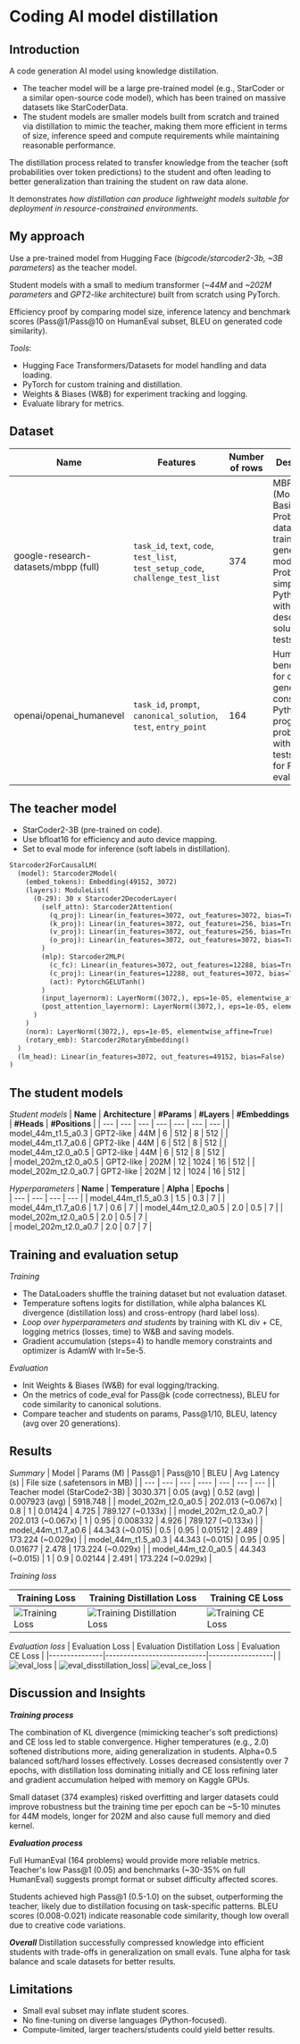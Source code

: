 # Coding AI model distillation

## Introduction
A code generation AI model using knowledge distillation. 
- The teacher model will be a large pre-trained model (e.g., StarCoder or a similar open-source code model), which has been trained on massive datasets like StarCoderData.
- The student models are smaller models built from scratch and trained via distillation to mimic the teacher, making them more efficient in terms of size, inference speed and compute requirements while maintaining reasonable performance.

The distillation process related to transfer knowledge from the teacher (soft probabilities over token predictions) to the student and often leading to better generalization than training the student on raw data alone. 

It demonstrates *how distillation can produce lightweight models suitable for deployment in resource-constrained environments*.

## My approach
Use a pre-trained model from Hugging Face (*bigcode/starcoder2-3b, ~3B parameters*) as the teacher model.

Student models with a small to medium transformer (*~44M* and *~202M parameters* and *GPT2-like* architecture) built from scratch using PyTorch.

Efficiency proof by comparing model size, inference latency and benchmark scores (Pass@1/Pass@10 on HumanEval subset, BLEU on generated code similarity).

*Tools*:
  - Hugging Face Transformers/Datasets for model handling and data loading.
  - PyTorch for custom training and distillation.
  - Weights & Biases (W&B) for experiment tracking and logging.
  - Evaluate library for metrics.
 
## Dataset

| **Name** | **Features** | **Number of rows** | **Description** | **Purpose** |
| --- | --- | --- | --- | --- | 
| google-research-datasets/mbpp (full) | `task_id`, `text`, `code`, `test_list`, `test_setup_code`, `challenge_test_list` | 374 | MBPP (Mostly Basic Python Problems) dataset for training code generation models. Problems are simple Python tasks with descriptions, solutions and tests | Training | 
| openai/openai_humanevel | `task_id`, `prompt`, `canonical_solution`, `test`, `entry_point`| 164 | HumanEval benchmark for code generation, consisting of Python programming problems with unit tests. Used for Pass@k evaluation | Evaluation |

## The teacher model
- StarCoder2-3B (pre-trained on code).
- Use bfloat16 for efficiency and auto device mapping.
- Set to eval mode for inference (soft labels in distillation).
```markdown
Starcoder2ForCausalLM(
  (model): Starcoder2Model(
    (embed_tokens): Embedding(49152, 3072)
    (layers): ModuleList(
      (0-29): 30 x Starcoder2DecoderLayer(
        (self_attn): Starcoder2Attention(
          (q_proj): Linear(in_features=3072, out_features=3072, bias=True)
          (k_proj): Linear(in_features=3072, out_features=256, bias=True)
          (v_proj): Linear(in_features=3072, out_features=256, bias=True)
          (o_proj): Linear(in_features=3072, out_features=3072, bias=True)
        )
        (mlp): Starcoder2MLP(
          (c_fc): Linear(in_features=3072, out_features=12288, bias=True)
          (c_proj): Linear(in_features=12288, out_features=3072, bias=True)
          (act): PytorchGELUTanh()
        )
        (input_layernorm): LayerNorm((3072,), eps=1e-05, elementwise_affine=True)
        (post_attention_layernorm): LayerNorm((3072,), eps=1e-05, elementwise_affine=True)
      )
    )
    (norm): LayerNorm((3072,), eps=1e-05, elementwise_affine=True)
    (rotary_emb): Starcoder2RotaryEmbedding()
  )
  (lm_head): Linear(in_features=3072, out_features=49152, bias=False)
)
```

## The student models

*Student models*
| **Name** | **Architecture** | **#Params** | **#Layers** | **#Embeddings** | **#Heads** | **#Positions** | 
| --- | --- | --- | --- | --- | --- | --- |
| model_44m_t1.5_a0.3 | GPT2-like | 44M |  6 | 512 | 8 | 512 | 
| model_44m_t1.7_a0.6 | GPT2-like | 44M | 6 | 512 | 8 | 512 | 
| model_44m_t2.0_a0.5 | GPT2-like | 44M | 6 | 512 | 8 | 512 |    
| model_202m_t2.0_a0.5 | GPT2-like | 202M | 12 | 1024 | 16 | 512 |
| model_202m_t2.0_a0.7 | GPT2-like | 202M | 12 | 1024 | 16 | 512 | 

*Hyperparameters*
| **Name** | **Temperature** | **Alpha** | **Epochs** |  
| --- | --- | --- | --- |
| model_44m_t1.5_a0.3 | 1.5 | 0.3 | 7 | 
| model_44m_t1.7_a0.6 | 1.7 | 0.6 | 7 | 
| model_44m_t2.0_a0.5 | 2.0 | 0.5 | 7 |
| model_202m_t2.0_a0.5 | 2.0 | 0.5 | 7 |  
| model_202m_t2.0_a0.7 | 2.0 | 0.7 | 7 |

## Training and evaluation setup
*Training*
- The DataLoaders shuffle the training dataset but not evaluation dataset.
- Temperature softens logits for distillation, while alpha balances KL divergence (distillation loss) and cross-entropy (hard label loss).
- *Loop over hyperparameters and students* by training with KL div + CE, logging metrics (losses, time) to W&B and saving models.
- Gradient accumulation (steps=4) to handle memory constraints and optimizer is AdamW with lr=5e-5.

*Evaluation*
- Init Weights & Biases (W&B) for eval logging/tracking.
- On the metrics of code_eval for Pass@k (code correctness), BLEU for code similarity to canonical solutions.
- Compare teacher and students on params, Pass@1/10, BLEU, latency (avg over 20 generations).

## Results
*Summary*
| Model | Params (M) | Pass@1 | Pass@10 | BLEU | Avg Latency (s) | File size (.safetensors in MB) |
| --- | --- | --- | ---- | --- | --- | --- | 
| Teacher model (StarCode2-3B) | 3030.371 | 0.05 (avg) | 0.52 (avg) | 0.007923 (avg) | 5918.748 |
| model_202m_t2.0_a0.5 | 202.013 (~0.067x) | 0.8  | 1 | 0.01424 | 4.725 | 789.127 (~0.133x) | 
| model_202m_t2.0_a0.7 | 202.013 (~0.067x) | 1 | 0.95 | 0.008332 | 4.926 | 789.127 (~0.133x) |
| model_44m_t1.7_a0.6 | 44.343 (~0.015) | 0.5 | 0.95 | 0.01512 | 2.489 | 173.224 (~0.029x) |
| model_44m_t1.5_a0.3 | 44.343 (~0.015) | 0.95 | 0.95 | 0.01677 | 2.478 | 173.224 (~0.029x) |
| model_44m_t2.0_a0.5 | 44.343 (~0.015) | 1 | 0.9 | 0.02144 | 2.491 | 173.224 (~0.029x) |

*Training loss*

| Training Loss | Training Distillation Loss | Training CE Loss |
|---------------|----------------------------|------------------|
| ![Training Loss](train_eval_result/train_loss.png) | ![Training Distillation Loss](train_eval_result/train_distillation_loss.png) | ![Training CE Loss](train_eval_result/train_ce_loss.png) |

*Evaluation loss*
| Evaluation Loss | Evaluation Distillation Loss | Evaluation CE Loss |
|---------------|----------------------------|------------------|
| ![eval_loss](train_eval_result/val_loss.png) | ![eval_disstillation_loss](train_eval_result/val_distillation_loss.png)| ![eval_ce_loss](train_eval_result/val_ce_loss.png) |

## Discussion and Insights
***Training process***

The combination of KL divergence (mimicking teacher's soft predictions) and CE loss led to stable convergence. Higher temperatures (e.g., 2.0) softened distributions more, aiding generalization in students. Alpha=0.5 balanced soft/hard losses effectively. Losses decreased consistently over 7 epochs, with distillation loss dominating initially and CE loss refining later and gradient accumulation helped with memory on Kaggle GPUs.

Small dataset (374 examples) risked overfitting and larger datasets could improve robustness but the training time per epoch can be ~5-10 minutes for 44M models, longer for 202M and also cause full memory and died kernel.

***Evaluation process***

Full HumanEval (164 problems) would provide more reliable metrics. Teacher's low Pass@1 (0.05) and benchmarks (~30-35% on full HumanEval) suggests prompt format or subset difficulty affected scores.

Students achieved high Pass@1 (0.5-1.0) on the subset, outperforming the teacher, likely due to distillation focusing on task-specific patterns. BLEU scores (0.008-0.021) indicate reasonable code similarity, though low overall due to creative code variations.

***Overall***
Distillation successfully compressed knowledge into efficient students with trade-offs in generalization on small evals. Tune alpha for task balance and scale datasets for better results.

## Limitations

- Small eval subset may inflate student scores.
- No fine-tuning on diverse languages (Python-focused).
- Compute-limited, larger teachers/students could yield better results.